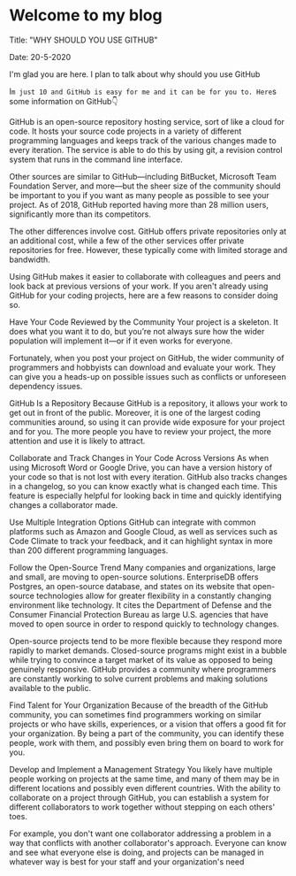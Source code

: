 # Welcome to my blog

Title: "WHY SHOULD YOU USE GITHUB"

Date: 20-5-2020

I'm glad you are here. I plan to talk about why should you use GitHub

I`m just 10 and GitHub is easy for me and it can be for you to. Here`s some information on GitHub👇


GitHub is an open-source repository hosting service, sort of like a cloud for code. It hosts your source code projects in a variety of different programming languages and keeps track of the various changes made to every iteration. The service is able to do this by using git, a revision control system that runs in the command line interface.


Other sources are similar to GitHub—including BitBucket, Microsoft Team Foundation Server, and more—but the sheer size of the community should be important to you if you want as many people as possible to see your project. As of 2018, GitHub reported having more than 28 million users, significantly more than its competitors.


The other differences involve cost. GitHub offers private repositories only at an additional cost, while a few of the other services offer private repositories for free. However, these typically come with limited storage and bandwidth.


Using GitHub makes it easier to collaborate with colleagues and peers and look back at previous versions of your work. If you aren't already using GitHub for your coding projects, here are a few reasons to consider doing so.

Have Your Code Reviewed by the Community
Your project is a skeleton. It does what you want it to do, but you’re not always sure how the wider population will implement it—or if it even works for everyone.

Fortunately, when you post your project on GitHub, the wider community of programmers and hobbyists can download and evaluate your work. They can give you a heads-up on possible issues such as conflicts or unforeseen dependency issues.

GitHub Is a Repository
Because GitHub is a repository, it allows your work to get out in front of the public. Moreover, it is one of the largest coding communities around, so using it can provide wide exposure for your project and for you. The more people you have to review your project, the more attention and use it is likely to attract.

Collaborate and Track Changes in Your Code Across Versions
As when using Microsoft Word or Google Drive, you can have a version history of your code so that is not lost with every iteration. GitHub also tracks changes in a changelog, so you can know exactly what is changed each time. This feature is especially helpful for looking back in time and quickly identifying changes a collaborator made.

Use Multiple Integration Options
GitHub can integrate with common platforms such as Amazon and Google Cloud, as well as services such as Code Climate to track your feedback, and it can highlight syntax in more than 200 different programming languages.

Follow the Open-Source Trend
Many companies and organizations, large and small, are moving to open-source solutions. EnterpriseDB offers Postgres, an open-source database, and states on its website that open-source technologies allow for greater flexibility in a constantly changing environment like technology. It cites the Department of Defense and the Consumer Financial Protection Bureau as large U.S. agencies that have moved to open source in order to respond quickly to technology changes.

Open-source projects tend to be more flexible because they respond more rapidly to market demands. Closed-source programs might exist in a bubble while trying to convince a target market of its value as opposed to being genuinely responsive. GitHub provides a community where programmers are constantly working to solve current problems and making solutions available to the public.

Find Talent for Your Organization
Because of the breadth of the GitHub community, you can sometimes find programmers working on similar projects or who have skills, experiences, or a vision that offers a good fit for your organization. By being a part of the community, you can identify these people, work with them, and possibly even bring them on board to work for you.

Develop and Implement a Management Strategy
You likely have multiple people working on projects at the same time, and many of them may be in different locations and possibly even different countries. With the ability to collaborate on a project through GitHub, you can establish a system for different collaborators to work together without stepping on each others' toes.

For example, you don't want one collaborator addressing a problem in a way that conflicts with another collaborator's approach. Everyone can know and see what everyone else is doing, and projects can be managed in whatever way is best for your staff and your organization's need
